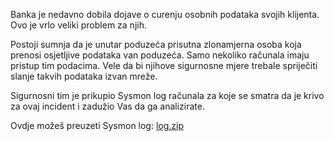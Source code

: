 Banka je nedavno dobila dojave o curenju osobnih podataka svojih klijenta. Ovo je vrlo veliki problem za njih.

Postoji sumnja da je unutar poduzeća prisutna zlonamjerna osoba koja prenosi osjetljive podataka van poduzeća.
Samo nekoliko računala imaju pristup tim podacima. 
Vele da bi njihove sigurnosne mjere trebale spriječiti slanje takvih podataka izvan mreže.

Sigurnosni tim je prikupio Sysmon log računala za koje se smatra da je krivo za ovaj incident i zadužio Vas da ga analizirate.

Ovdje možeš preuzeti Sysmon log: [log.zip](https://github.com/fnovak22/ctf-zavrsni/blob/main/Zadaci/Forenzika/Bankovni%20incident/Datoteke/log.zip)
